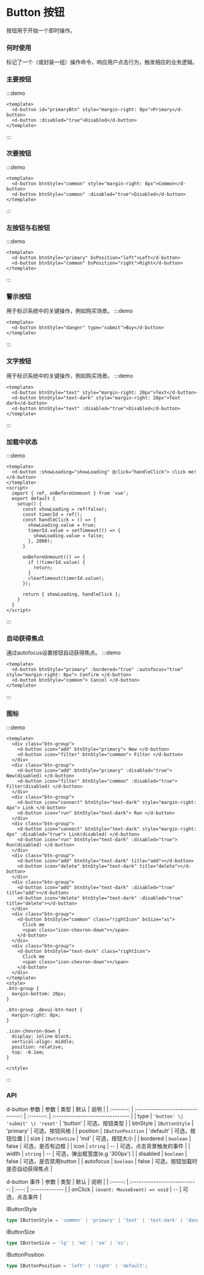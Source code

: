 # Button 按钮

按钮用于开始一个即时操作。

### 何时使用

标记了一个（或封装一组）操作命令，响应用户点击行为，触发相应的业务逻辑。

### 主要按钮

:::demo

```vue
<template>
  <d-button id="primaryBtn" style="margin-right: 8px">Primary</d-button>
  <d-button :disabled="true">Disabled</d-button>
</template>
```
:::
### 次要按钮

:::demo

```vue
<template>
  <d-button btnStyle="common" style="margin-right: 8px">Common</d-button>
  <d-button btnStyle="common" :disabled="true">Disabled</d-button>
</template>
```
:::

### 左按钮与右按钮

:::demo
```vue
<template>
  <d-button btnStyle="primary" bsPosition="left">Left</d-button>
  <d-button btnStyle="common" bsPosition="right">Right</d-button>
</template>
```
:::


### 警示按钮
用于标识系统中的关键操作，例如购买场景。
:::demo
```vue
<template>
  <d-button btnStyle="danger" type="submit">Buy</d-button>
</template>
```
:::

### 文字按钮
用于标识系统中的关键操作，例如购买场景。
:::demo
```vue
<template>
  <d-button btnStyle="text" style="margin-right: 20px">Text</d-button>
  <d-button btnStyle="text-dark" style="margin-right: 20px">Text dark</d-button>
  <d-button btnStyle="text" :disabled="true">Disabled</d-button>
</template>
```
:::

### 加载中状态
:::demo
```vue
<template>
  <d-button :showLoading="showLoading" @click="handleClick"> click me! </d-button>
</template>
<script>
  import { ref, onBeforeUnmount } from 'vue';
  export default {
    setup() {
      const showLoading = ref(false);
      const timerId = ref();      
      const handleClick = () => {
        showLoading.value = true;
        timerId.value = setTimeout(() => {
          showLoading.value = false;
        }, 2000);
      }

      onBeforeUnmount(() => {
        if (!timerId.value) {
          return;
        }
        clearTimeout(timerId.value);
      });

      return { showLoading, handleClick };
    }
  }
</script>
```
:::

### 自动获得焦点
通过autofocus设置按钮自动获得焦点。
:::demo
```vue
<template>
  <d-button btnStyle="primary" :bordered="true" :autofocus="true" style="margin-right: 8px"> Confirm </d-button>
  <d-button btnStyle="common"> Cancel </d-button>
</template>
```
:::

### 图标

:::demo
```vue
<template>
  <div class="btn-group">
    <d-button icon="add" btnStyle="primary"> New </d-button>
    <d-button icon="filter" btnStyle="common"> Filter </d-button>
  </div>
  <div class="btn-group">
    <d-button icon="add" btnStyle="primary" :disabled="true"> New(disabled) </d-button>
    <d-button icon="filter" btnStyle="common" :disabled="true"> Filter(disabled) </d-button>
  </div>
  <div class="btn-group">
    <d-button icon="connect" btnStyle="text-dark" style="margin-right: 4px"> Link </d-button>
    <d-button icon="run" btnStyle="text-dark"> Run </d-button>
  </div>
  <div class="btn-group">
    <d-button icon="connect" btnStyle="text-dark" style="margin-right: 4px" :disabled="true"> Link(disabled) </d-button>
    <d-button icon="run" btnStyle="text-dark" :disabled="true"> Run(disabled) </d-button>
  </div>
  <div class="btn-group">
    <d-button icon="add" btnStyle="text-dark" title="add"></d-button>
    <d-button icon="delete" btnStyle="text-dark" title="delete"></d-button>
  </div>
  <div class="btn-group">
    <d-button icon="add" btnStyle="text-dark" :disabled="true" title="add"></d-button>
    <d-button icon="delete" btnStyle="text-dark" :disabled="true" title="delete"></d-button>
  </div>
  <div class="btn-group">
    <d-button btnStyle="common" class="rightIcon" bsSize="xs">
      Click me
      <span class="icon-chevron-down"></span>
    </d-button>
  </div>
  <div class="btn-group">
    <d-button btnStyle="text-dark" class="rightIcon">
      Click me
      <span class="icon-chevron-down"></span>
    </d-button>
  </div>
</template>
<style>
.btn-group {
  margin-bottom: 20px;
}

.btn-group .devui-btn-host {
  margin-right: 8px;
}

.icon-chevron-down {
  display: inline-block;
  vertical-align: middle;
  position: relative;
  top: -0.1em;
}

</style>
```
:::

### API
d-button 参数
|   参数    |               类型                |   默认    | 说明                             |
| :-------: | :-------------------------------: | :-------: | :------------------------------- |
|   type    | `'button' \| 'submit' \| 'reset'` | 'button'  | 可选，按钮类型                   |
| btnStyle  |          `IButtonStyle`           | 'primary' | 可选，按钮风格                   |
| position  |         `IButtonPosition`         | 'default' | 可选，按钮位置                   |
|   size    |           `IButtonSize`           |   'md'    | 可选，按钮大小                   |
| bordered  |             `boolean`             |   false   | 可选，是否有边框                 |
|   icon    |             `string`              |    --     | 可选，点击背景触发的事件         |
|   width   |             `string`              |    --     | 可选，弹出框宽度(e.g '300px')    |
| disabled  |             `boolean`             |   false   | 可选，是否禁用button             |
| autofocus |             `boolean`             |   false   | 可选，按钮加载时是否自动获得焦点 |

d-button 事件
|  参数   |             类型              | 默认  | 说明           |
| :-----: | :---------------------------: | :---: | :------------- |
| onClick | `(event: MouseEvent) => void` |  --   | 可选，点击事件 |


IButtonStyle 
```typescript
type IButtonStyle = 'common' | 'primary' | 'text' | 'text-dark' | 'danger' | 'success' | 'warning';
```

IButtonSize
```typescript
type IButtonSize = 'lg' | 'md' | 'sm' | 'xs';
```

IButtonPosition
```typescript
type IButtonPosition = 'left' | 'right' | 'default';
```
